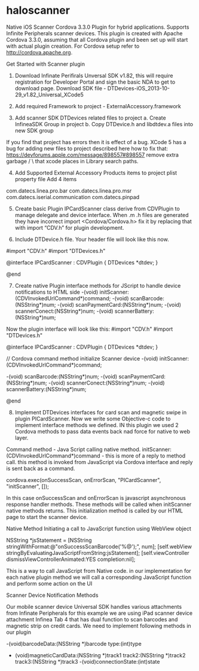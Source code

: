 haloscanner
===========

Native iOS Scanner Cordova 3.3.0 Plugin for hybrid applications. Supports Infinite Peripherals scanner devices. 
This plugin is created with Apache Cordova 3.3.0, assuming that all Cordova plugin and been set up will start with actual plugin creation. For Cordova setup refer to http://cordova.apache.org.

Get Started with Scanner plugin

1. Download Infinate Perifirals Unversal SDK v1.82, this will require registration for Developer Portal and sign the basic NDA to get to download page.
Download SDK file - DTDevices-iOS_2013-10-29_v1.82_Universal_XCode5

2. Add required Framework to project - ExternalAccessory.framework

3. Add scanner SDK DTDevices related files to project
    a. Create InfineaSDK Group in project
    b. Copy DTDevice.h and libdtdev.a files into new SDK group

If you find that project has errors then it is effect of a bug. XCode 5 has a bug for adding new files to project described here how to fix that: https://devforums.apple.com/message/898557#898557  remove extra garbage / \ that xcode places in Library search paths.

4. Add Supported External Accessory Products items to project plist property file
Add 4 items

com.datecs.linea.pro.bar
com.datecs.linea.pro.msr
com.datecs.iserial.communication
com.datecs.pinpad

5. Create basic Plugin IPCardScanner class derive from CDVPlugin to manage delegate and device interface. When .m .h files are generated they have incorrect import <Cordova/Cordova.h> fix it by replacing that with import “CDV.h” for plugin development. 

6. Include DTDevice.h file.
Your header file will look like this now.

#import "CDV.h"
#import "DTDevices.h"

@interface IPCardScanner : CDVPlugin {
    DTDevices *dtdev;
}

@end

7. Create native Plugin interface methods for JScript to handle device notifications to HTML side
-(void) initScanner:(CDVInvokedUrlCommand*)command;
-(void) scanBarcode:(NSString*)num;
-(void) scanPaymentCard:(NSString*)num;
-(void) scannerConect:(NSString*)num;
-(void) scannerBattery:(NSString*)num;

Now the plugin interface will look like this:
#import "CDV.h"
#import "DTDevices.h"

@interface IPCardScanner : CDVPlugin {
    DTDevices *dtdev;
}

// Cordova command method initialize Scanner device
-(void) initScanner:(CDVInvokedUrlCommand*)command;

-(void) scanBarcode:(NSString*)num;
-(void) scanPaymentCard:(NSString*)num;
-(void) scannerConect:(NSString*)num;
-(void) scannerBattery:(NSString*)num;

@end

8. Implement DTDevices interfaces for card scan and magnetic swipe in plugin PICardScanner. Now we write some Objective-c code to implement interface methods we defined. IN this plugin we used 2 Cordova methods to pass data events back nad force for native to web layer.

Command method - Java Script calling native method.
initScanner:(CDVInvokedUrlCommand*)command - this is more of a reply to method call. this method is invoked from JavaScript via Cordova interface and reply is sent back as a command.

cordova.exec(onSuccessScan, onErrorScan, "PICardScanner", "initScanner", []);

In this case onSuccessScan and onErrorScan is javascript asynchronous response handler methods. These methods will be called when initScanner native methods returns. This initialization method is called by our HTML page to start the scanner device.

Native Method Initiating a call to JavaScript function using WebView object

NSString *jsStatement = [NSString stringWithFormat:@"onSuccessScanBarcode('%@');", num];
[self.webView stringByEvaluatingJavaScriptFromString:jsStatement];
[self.viewController dismissViewControllerAnimated:YES completion:nil];

This is a way to call JavaScript from Native code. 
in our implementation for each native plugin method we will call a corresponding JavaScript function and perform some action on the UI

Scanner Device Notification Methods

Our mobile scanner device Universal SDK handles various attachments from Infinate Peripherals for this example we are using iPad scanner device attachment Infinea Tab 4 that has dual function to scan barcodes and magnetic strip on credit cards.
We need to implement following methods in our plugin

-(void)barcodeData:(NSString *)barcode type:(int)type
- (void)magneticCardData:(NSString *)track1 track2:(NSString *)track2 track3:(NSString *)track3
-(void)connectionState:(int)state


